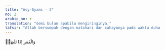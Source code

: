 ```yaml
---
title: "Asy-Syams - 2"
no: 2
arabic_no: ٢
translation: "demi bulan apabila mengiringinya,"
tafsir: "Allah bersumpah dengan matahari dan cahayanya pada waktu duha yang sangat terang dan kontras dengan sesaat sebelumnya di mana kegelapan menutup alam ini. Kemudian Allah bersumpah dengan bulan yang bertolak belakang dengan matahari, sebab ia bukan sumber cahaya tetapi hanya menerima cahaya dari matahari.\n\nMenurut kajian ilmiah, cahaya di pagi hari adalah yang paling lengkap kekayaan panjang gelombangnya. Oleh karena itu, cahaya matahari pagi paling baik khasiatnya bagi manusia. Matahari adalah sumber energi utama bagi manusia, sedang cahayanya terdiri dari cahaya tampak, inframerah, dan ultraviolet. Cahaya tampak memiliki tujuh spektrum yang berbeda dan masing-masing memiliki kegunaan yang berbeda bagi tubuh manusia. Adapun inframerah bermanfaat untuk mengurangi rasa sakit pada otot-otot, dan ultraviolet berfungsi sebagai fitokatalis yang mempercepat perubahan pro-vitamin D yang ada pada kulit manusia menjadi vitamin D."
---
```


وَالْقَمَرِ اِذَا تَلٰىهَاۖ
